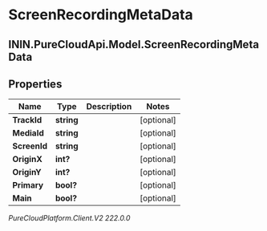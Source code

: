 # ScreenRecordingMetaData

## ININ.PureCloudApi.Model.ScreenRecordingMetaData

## Properties

|Name | Type | Description | Notes|
|------------ | ------------- | ------------- | -------------|
| **TrackId** | **string** |  | [optional] |
| **MediaId** | **string** |  | [optional] |
| **ScreenId** | **string** |  | [optional] |
| **OriginX** | **int?** |  | [optional] |
| **OriginY** | **int?** |  | [optional] |
| **Primary** | **bool?** |  | [optional] |
| **Main** | **bool?** |  | [optional] |



_PureCloudPlatform.Client.V2 222.0.0_
